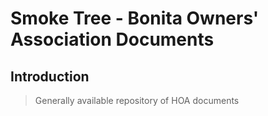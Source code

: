 # Smoke Tree - Bonita Owners' Association Documents

## Introduction

> Generally available repository of HOA documents